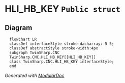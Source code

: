 # HLI_HB_KEY `Public struct`

## Diagram
```mermaid
  flowchart LR
  classDef interfaceStyle stroke-dasharray: 5 5;
  classDef abstractStyle stroke-width:4px
  subgraph TwinSharp.CNC
  TwinSharp.CNC.HLI_HB_KEY[[HLI_HB_KEY]]
  class TwinSharp.CNC.HLI_HB_KEY interfaceStyle;
  end
```

*Generated with* [*ModularDoc*](https://github.com/hailstorm75/ModularDoc)
